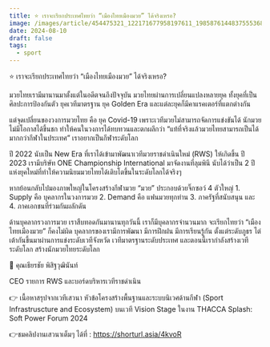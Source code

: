 ```yaml
---
title: ⭐ เราจะเรียกประเทศไทยว่า “เมืองไทยเมืองมวย” ได้จริงเหรอ?
image: /images/article/454475321_122171677958197611_1985876144837555368_n-2.jpg
date: 2024-08-10
draft: false
tags:
  - sport
---
```

⭐ เราจะเรียกประเทศไทยว่า “เมืองไทยเมืองมวย” ได้จริงเหรอ?



มวยไทยเรามีมานานมาตั้งแต่ในอดีตจนถึงปัจจุบัน มวยไทยผ่านการเปลี่ยนแปลงหลายยุค ทั้งยุคที่เป็นศิลปะการป้องกันตัว ยุคเวทีมาตรฐาน ยุค Golden Era และแต่ละยุคก็มีคาแรคเตอร์ที่แตกต่างกัน

แต่จุดเปลี่ยนของวงการมวยไทย คือ ยุค Covid-19 เพราะเวทีมวยไม่สามารถจัดการแข่งขันได้ นักมวยไม่มีโอกาสได้ขึ้นชก ทำให้คนในวงการได้ทบทวนและตกผลึกว่า “แท้ที่จริงแล้วมวยไทยสามารถเป็นได้มากกว่ากีฬาในประเทศ” เราอยากเป็นกีฬาระดับโลก

ปี 2022 นับเป็น New Era ที่เราได้เข้ามาพัฒนาเวทีมวยราชดำเนินใหม่ (RWS) ให้เกิดขึ้น ปี 2023 เรามีบริษัท ONE Championship International มาจัดงานที่ลุมพินี นับได้ว่าเป็น 2 ปี แห่งยุคใหม่ที่ทำให้ความนิยมมวยไทยได้เติบโตขึ้นในระดับโลกได้จริงๆ

หากย้อนกลับไปมองภาพใหญ่ในโครงสร้างกีฬามวย “มวย” ประกอบด้วยจิ๊กซอว์ 4 ตัวใหญ่ 1. Supply คือ บุคลากรในวงการมวย 2. Demand คือ แฟนมวยทุกท่าน 3. ภาครัฐที่สนับสนุน และ 4. ภาคเอกชนที่ร่วมกันผลักดัน

ด้านบุคลากรวงการมวย เราสืบทอดกันมานานทุกวันนี้ เราก็มีบุคลากรจำนวนมาก จะเรียกไทยว่า “เมืองไทยเมืองมวย” ก็คงไม่ผิด บุคลากรของเรามีการพัฒนา มีการฝึกฝน มีการเรียนรู้กัน ตั้งแต่ระดับภูธร ไต่เต้ากันขึ้นมาผ่านการแข่งระดับเวทีจังหวัด เวทีมาตรฐานระดับประเทศ และตอนนี้เรากำลังสร้างเวทีระดับโลก สร้างนักมวยไทยระดับโลก



📌 คุณเธียรชัย พิสิฐวุฒินันท์

CEO รายการ RWS และบอร์ดบริหารเวทีราชดำเนิน



👉 เนื้อหาสรุปจากเวทีเสวนา หัวข้อโครงสร้างพื้นฐานและระบบนิเวศด้านกีฬา (Sport Infrastruscture and Ecosystem) บนเวที Vision Stage ในงาน THACCA Splash: Soft Power Forum 2024



👉ชมคลิปงานเสวนาเต็มๆ ได้ที่ : https://shorturl.asia/4kvoR
